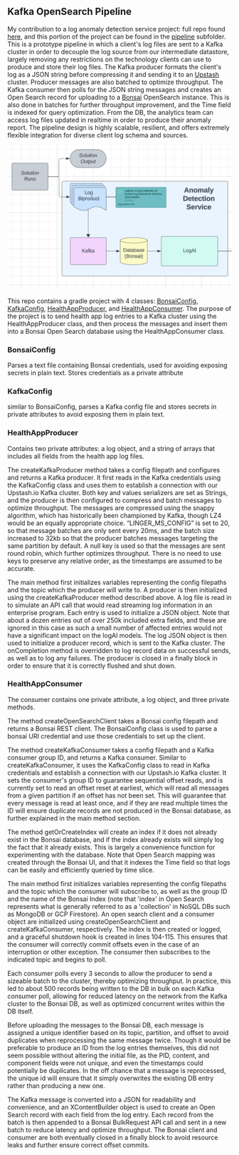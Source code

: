 ## Kafka OpenSearch Pipeline

My contribution to a log anomaly detection service project: full repo found [here](https://github.com/aminoa/log-anomalies), and this portion of the project can be found in the [pipeline](https://github.com/aminoa/log-anomalies/tree/main/pipeline) subfolder. This is a prototype pipeline in which a client's log files are sent to a Kafka cluster in order to decouple the log source from our intermediate datastore, largely removing any restrictions on the technology clients can use to produce and store their log files. The Kafka producer formats the client's log as a JSON string before compressing it and sending it to an [Upstash](https://upstash.com/) cluster. Producer messages are also batched to optimize throughput. The Kafka consumer then polls for the JSON string messages and creates an Open Search record for uploading to a [Bonsai](https://bonsai.io/) OpenSearch instance. This is also done in batches for further throughput improvement, and the Time field is indexed for query optimization. From the DB, the analytics team can access log files updated in realtime in order to produce their anomaly report. The pipeline design is highly scalable, resilient, and offers extremely flexible integration for diverse client log schema and sources.

![High Level Design](ADS_architecture.png)


This repo contains a gradle project with 4 classes:
[BonsaiConfig](#BonsaiConfig), [KafkaConfig](#KafkaConfig), [HealthAppProducer](#HealthAppProducer), and [HealthAppConsumer](#HealthAppConsumer). 
The purpose of the project is to send health app log entries to a Kafka cluster
using the HealthAppProducer class, and then process the messages
and insert them into a Bonsai Open Search database using the HealthAppConsumer class.

### BonsaiConfig

Parses a text file containing Bonsai credentials,
used for avoiding exposing secrets in plain text. Stores credentials as a private attribute

### KafkaConfig

similar to BonsaiConfig, parses a Kafka config file and stores
secrets in private attributes to avoid exposing them in plain text.

### HealthAppProducer

Contains two private attributes: a log object, and a string
of arrays that includes all fields from the health app log files.

The createKafkaProducer method takes a config filepath and configures and returns a Kafka producer.
It first reads in the Kafka credentials using the KafkaConfig class
and uses them to establish a connection with our Upstash.io Kafka cluster.
Both key and values serializers are set as Strings, and the producer is then
configured to compress and batch messages to optimize throughput. The messages
are compressed using the snappy algorithm, which has historically been championed
by Kafka, though LZ4 would be an equally appropriate choice. “LINGER_MS_CONFIG”
is set to 20, so that message batches are only sent every 20ms, and the batch size
increased to 32kb so that the producer batches messages targeting the same partition
by default. A null key is used so that the messages are sent round robin, which further
optimizes throughput. There is no need to use keys to preserve any relative order, as the timestamps
are assumed to be accurate.

The main method first initializes variables representing the config filepaths and the
topic which the producer will write to. A producer is then initialized using the
createKafkaProducer method described above. A log file is read in to simulate an API call
that would read streaming log information in an enterprise program. Each entry is used
to initialize a JSON object. Note that about a dozen entries out of over 250k included
extra fields, and these are ignored in this case as such a small number of affected entries
would not have a significant impact on the logAI models. The log JSON object is then used
to initialize a producer record, which is sent to the Kafka cluster. The onCompletion method
is overridden to log record data on successful sends, as well as to log any failures. The producer
is closed in a finally block in order to ensure that it is correctly flushed and shut down.


### HealthAppConsumer 

The consumer contains one private attribute, a log object, and three private methods.

The method createOpenSearchClient takes a Bonsai config filepath and returns a
Bonsai REST client. The BonsaiConfig class is used to parse a bonsai URI credential
and use those credentials to set up the client.


The method createKafkaConsumer takes a config filepath and a Kafka consumer group ID, 
and returns a Kafka consumer. Similar to createKafkaConsumer, it uses the KafkaConfig class
to read in Kafka credentials and establish a connection with our Upstash.io Kafka cluster.
It sets the consumer's group ID to guarantee sequential offset reads, and is currently set
to read an offset reset at earliest, which will read all messages from a given partition if an
offset has not been set. This will guarantee that every message is read at least once, and if they 
are read multiple times the ID will ensure duplicate records are not produced in the Bonsai
database, as further explained in the main method section.

The method getOrCreateIndex will create an index if it does not already exist in the Bonsai database,
and if the index already exists will simply log the fact that it already exists. This is largely a convenience
function for experimenting with the database. Note that Open Search mapping was created through the
Bonsai UI, and that it indexes the Time field so that logs can be easily and efficiently queried by
time slice.

The main method first initializes variables representing the config filepaths
and the topic which the consumer will subscribe to, as well as the group ID and the
name of the Bonsai Index (note that 'index' in Open Search represents what is generally referred
to as a 'collection' in NoSQL DBs such as MongoDB or GCP Firestore). An open search client
and a consumer object are initialized using createOpenSearchClient and createKafkaConsumer,
respectively. The index is then created or logged, and a graceful shutdown hook is
created in lines 104-115. This ensures that the consumer will correctly commit offsets
even in the case of an interruption or other exception. The consumer then subscribes to
the indicated topic and begins to poll.

Each consumer polls every 3 seconds to allow the producer to send a sizeable
batch to the cluster, thereby optimizing throughput. In practice, this led to
about 500 records being written to the DB in bulk on each Kafka consumer poll, allowing
for reduced latency on the network from the Kafka cluster to the Bonsai DB, as
well as optimized concurrent writes within the DB itself.

Before uploading the messages to the Bonsai DB, each message is assigned a unique
identifier based on its topic, partition, and offset to avoid duplicates when
reprocessing the same message twice. Though it would be preferable to produce
an ID from the log entries themselves, this did not seem possible without altering
the initial file, as the PID, content, and component fields were not unique, and
even the timestamps could potentially be duplicates. In the off chance that a
message is reprocessed, the unique id will ensure that it simply overwrites the
existing DB entry rather than producing a new one.

The Kafka message is converted into a JSON for readability and convenience,
and an XContentBuilder object is used to create an Open Search record with each
field from the log entry. Each record from the batch is then appended to a Bonsai BulkRequest
API call and sent in a new batch to reduce latency and optimize throughput. The Bonsai client
and consumer are both eventually closed in a finally block to avoid resource leaks
and further ensure correct offset commits.